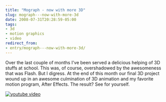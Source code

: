 ```yaml
---
title: "Mograph - now with more 3D"
slug: mograph---now-with-more-3d
date: 2008-07-31T20:28:59-05:00
tags:
- 3d
- motion graphics
- video
redirect_from:
- entry/mograph---now-with-more-3d/
---
```

Over the last couple of months I've been served a delicious helping of 3D stuffs at school. This was, of course, overshadowed by the awesomeness that was Flash. But I digress. At the end of this month our final 3D project wound up in an awesome culmination of 3D animation and my favorite motion program, After Effects. The result? See for yourself.

[![youtube video](https://img.youtube.com/vi/8uSqy8dqEAI/0.jpg)](https://www.youtube.com/watch?v=8uSqy8dqEAI)
